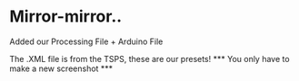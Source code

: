 # Mirror-mirror..

Added our Processing File + Arduino File

The .XML file is from the TSPS, these are our presets! 
*** You only have to make a new screenshot ***
